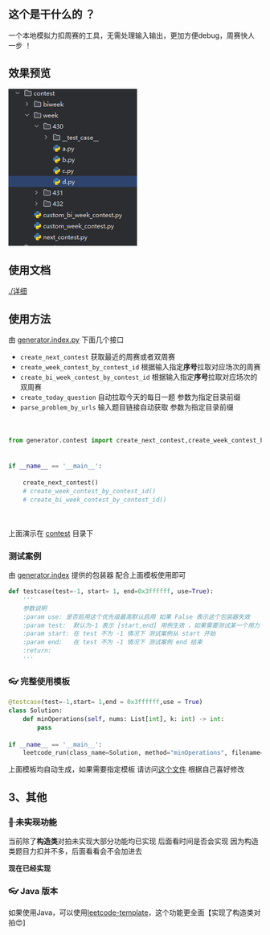 ## 这个是干什么的 ？

一个本地模拟力扣周赛的工具，无需处理输入输出，更加方便debug，周赛快人一步 ！


## 效果预览

![dir](./asserts/dir.png)


## 使用文档


[./详细](./use.md)




## 使用方法


由 [generator.index.py](./generator/index.py) 下面几个接口
 - `create_next_contest` 获取最近的周赛或者双周赛
 - `create_week_contest_by_contest_id` 根据输入指定**序号**拉取对应场次的周赛
 - `create_bi_week_contest_by_contest_id` 根据输入指定**序号**拉取对应场次的双周赛
 - `create_today_question` 自动拉取今天的每日一题 参数为指定目录前缀
 - `parse_problem_by_urls` 输入题目链接自动获取 参数为指定目录前缀



```py


from generator.contest import create_next_contest,create_week_contest_by_contest_id,create_bi_week_contest_by_contest_id


if __name__ == '__main__':
    
    create_next_contest()
    # create_week_contest_by_contest_id()
    # create_bi_week_contest_by_contest_id()

    

```

上面演示在 [contest](./contest) 目录下







### 测试案例

由 [generator.index](./generator/index.py) 提供的包装器 配合上面模板使用即可

```python
def testcase(test=-1, start= 1, end=0x3ffffff, use=True):
    '''
    参数说明
    :param use: 是否启用这个优先级最高默认启用 如果 False 表示这个包装器失效
    :param test:  默认为-1 表示 [start,end] 用例生效 ，如果需要测试某一个用力 直接使用 test=x ，这时 [start,end] 将会失效
    :param start: 在 test 不为 -1 情况下 测试案例从 start 开始
    :param end:   在 test 不为 -1 情况下 测试案例 end 结束
    :return:
    '''
```





### 👓 完整使用模板

```python
@testcase(test=-1,start= 1,end = 0x3ffffff,use = True)
class Solution:
    def minOperations(self, nums: List[int], k: int) -> int:
        pass
        
if __name__ == '__main__':
    leetcode_run(class_name=Solution, method="minOperations", filename=os.getcwd() +"\\__test_case__\\3.txt")

```

上面模板均自动生成，如果需要指定模板 请访问[这个文件](./generator/generator_template.py) 根据自己喜好修改 







## 3、其他



### ~~📣 未实现功能~~

当前除了**构造类**对拍未实现大部分功能均已实现 后面看时间是否会实现 因为构造类题目力扣并不多，后面看看会不会加进去



**现在已经实现**



### 👓 Java 版本

如果使用Java，可以使用[leetcode-template](https://github.com/wuxin0011/leetcode-template-simple)，这个功能更全面【实现了构造类对拍😍]

